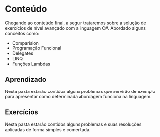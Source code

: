 # Conteúdo

Chegando ao conteúdo final, a seguir trataremos sobre a solução de exercícios de nível avançado com a linguagem C#. Abordado alguns conceitos como:

<ul>
<li>Comparision<T></li>
<li>Programação Funcional</li>
<li>Delegates</li>
<li>LINQ</li>
<li>Funções Lambdas</li>
</ul>

## Aprendizado

Nesta pasta estarão contidos alguns problemas que servirão de exemplo para apresentar como determinada abordagem funciona na linguagem.

## Exercícios

Nesta pasta estarão contidos alguns problemas e suas resoluções aplicadas de forma simples e comentada.